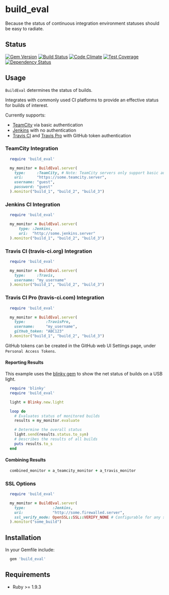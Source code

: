 # build_eval #

Because the status of continuous integration environment statuses should be easy to radiate.

## Status ##

[![Gem Version](https://badge.fury.io/rb/build_eval.svg)](http://badge.fury.io/rb/build_eval)
[![Build Status](https://travis-ci.org/MYOB-Technology/build_eval.png)](https://travis-ci.org/MYOB-Technology/build_eval)
[![Code Climate](https://codeclimate.com/github/MYOB-Technology/build_eval/badges/gpa.svg)](https://codeclimate.com/github/MYOB-Technology/build_eval)
[![Test Coverage](https://codeclimate.com/github/MYOB-Technology/build_eval/badges/coverage.svg)](https://codeclimate.com/github/MYOB-Technology/build_eval/coverage)
[![Dependency Status](https://gemnasium.com/MYOB-Technology/build_eval.png)](https://gemnasium.com/MYOB-Technology/build_eval)

## Usage ##

`BuildEval` determines the status of builds.

Integrates with commonly used CI platforms to provide an effective status for builds of interest.

Currently supports:

* [TeamCity](https://www.jetbrains.com/teamcity/) via basic authentication
* [Jenkins](https://jenkins.io/) with no authentication
* [Travis CI](https://travis-ci.org/) and [Travis Pro](https://travis-ci.com/) with GitHub token authentication

### TeamCity Integration ###

```ruby
  require 'build_eval'

  my_monitor = BuildEval.server(
    type:     :TeamCity, # Note: TeamCity servers only support basic authentication
    uri:      "https://some.teamcity.server",
    username: "guest",
    password: "guest"
  ).monitor("build_1", "build_2", "build_3")
```

### Jenkins CI Integration ###
```ruby
  require 'build_eval'

  my_monitor = BuildEval.server(
      type: :Jenkins,
      uri:  "http://some.jenkins.server"
  ).monitor("build_1", "build_2", "build_3")
```

### Travis CI (travis-ci.org) Integration ###

```ruby
  require 'build_eval'

  my_monitor = BuildEval.server(
    type:     :Travis,
    username: "my_username"
  ).monitor("build_1", "build_2", "build_3")
```

### Travis CI Pro (travis-ci.com) Integration ###

```ruby
  require 'build_eval'

  my_monitor = BuildEval.server(
    type:         :TravisPro,
    username:     "my_username",
    github_token: "ABC123"
  ).monitor("build_1", "build_2", "build_3")
```

GitHub tokens can be created in the GitHub web UI Settings page, under `Personal Access Tokens`.

#### Reporting Results ####

This example uses the [blinky gem](https://github.com/perryn/blinky) to show the net status of builds on a USB light.

```ruby
  require 'blinky'
  require 'build_eval'

  light = Blinky.new.light

  loop do
    # Evaluates status of monitored builds
    results = my_monitor.evaluate

    # Determine the overall status
    light.send(results.status.to_sym)
    # Describes the results of all builds
    puts results.to_s
  end
```

#### Combining Results ####

```ruby
  combined_monitor = a_teamcity_monitor + a_travis_monitor
```

### SSL Options ###

```ruby
  require 'build_eval'

  my_monitor = BuildEval.server(
    type:            :Jenkins,
    uri:             "http://some.firewalled.server",
    ssl_verify_mode: OpenSSL::SSL::VERIFY_NONE # Configurable for any server type
  ).monitor("some_build")
```

## Installation ##

In your Gemfile include:

```ruby
  gem 'build_eval'
```

## Requirements ##

* Ruby >= 1.9.3
